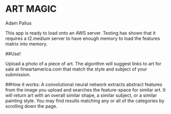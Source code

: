 # ART MAGIC
Adam Pallus

This app is ready to load onto an AWS server. Testing has shown that it requires a t2.medium server to have enough memory to load the features matrix into memory.

##Use!

Upload a photo of a piece of art. The algorithm will suggest links to art for sale at fineartamerica.com that match the style and subject of your submission.

##How it works:
A convolutional neural network extracts abstract features from the image you upload and searches the feature-space for similar art. It will return art with an overall similar shape, a similar subject, or a similar painting style. You may find results matching any or all of the categories by scrolling down the page. 

